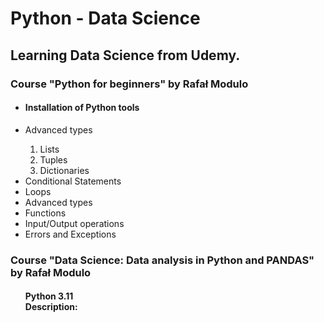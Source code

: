 # Python - Data Science
<h2>Learning Data Science from Udemy.</h2>
<h3>Course "Python for beginners" by Rafał Modulo</h3>
  <ul>
    <li><h4>Installation of Python tools</li>
    <li>Advanced types</li>
    <ol type='1'>
      <li>Lists</li>
      <li>Tuples</li>
      <li>Dictionaries</li>
    </ol>
    <li>Conditional Statements</li>
    <li>Loops</li>
    <li>Advanced types</li>
    <li>Functions</li>
    <li>Input/Output operations</li>
    <li>Errors and Exceptions</li>
  </ul>
</h4>
<h3> Course "Data Science: Data analysis in Python and PANDAS" by Rafał Modulo </h3>
<h4>
  <ul>
Python 3.11 <br>
Description: 
</h4>
